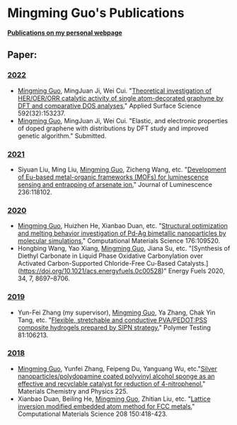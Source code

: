 # Mingming Guo's Publications

[**Publications on my personal webpage**](http://www.guomm.top/Publication.html)

## Paper:
### [2022](https://github.com/quanghuy0497/Writing-in-the-Science_Stanford/tree/main/Unit%2001%20-%20Principles%20of%20effective%20writing)
+ [Mingming Guo](http://www.guomm.top), MingJuan Ji, Wei Cui. "[Theoretical investigation of HER/OER/ORR catalytic activity of single atom-decorated graphyne by DFT and comparative DOS analyses.](https://doi.org/10.1016/j.apsusc.2022.153237)" Applied Surface Science 592(32):153237. 
+ [Mingming Guo](http://www.guomm.top), MingJuan Ji, Wei Cui. "Elastic, and electronic properties of doped graphene with distributions by DFT study and improved genetic algorithm." Submitted.

### [2021](https://github.com/quanghuy0497/Writing-in-the-Science_Stanford/tree/main/Unit%2001%20-%20Principles%20of%20effective%20writing)
+ Siyuan Liu, Ming Liu, [Mingming Guo](http://www.guomm.top), Zicheng Wang, etc. "[Development of Eu-based metal-organic frameworks (MOFs) for luminescence sensing and entrapping of arsenate ion.](https://doi.org/10.1016/j.jlumin.2021.118102)" Journal of Luminescence 236:118102. 

### [2020](https://github.com/quanghuy0497/Writing-in-the-Science_Stanford/tree/main/Unit%2001%20-%20Principles%20of%20effective%20writing)
+ [Mingming Guo](http://www.guomm.top), Huizhen He, Xianbao Duan, etc. "[Structural optimization and melting behavior investigation of Pd-Ag bimetallic nanoparticles by molecular simulations.](https://doi.org/10.1016/j.commatsci.2020.109520)" Computational Materials Science 176:109520. 
+ Hongbing Wang, Yao Xiang, [Mingming Guo](http://www.guomm.top), Jiana Su, etc. "[Synthesis of Diethyl Carbonate in Liquid Phase Oxidative Carbonylation over Activated Carbon-Supported Chloride-Free Cu-Based Catalysts.] (https://doi.org/10.1021/acs.energyfuels.0c00528)" Energy Fuels 2020, 34, 7, 8697–8706.

### [2019](https://github.com/quanghuy0497/Writing-in-the-Science_Stanford/tree/main/Unit%2001%20-%20Principles%20of%20effective%20writing)
+ Yun-Fei Zhang (my supervisor), [Mingming Guo](http://www.guomm.top), Ya Zhang, Chak Yin Tang, etc. "[Flexible, stretchable and conductive PVA/PEDOT:PSS composite hydrogels prepared by SIPN strategy.](https://doi.org/10.1016/j.polymertesting.2019.106213)" Polymer Testing 81:106213. 

### [2018](https://github.com/quanghuy0497/Writing-in-the-Science_Stanford/tree/main/Unit%2001%20-%20Principles%20of%20effective%20writing)
+ [Mingming Guo](http://www.guomm.top), Yunfei Zhang, Feipeng Du, Yanguang Wu, etc."[Silver nanoparticles/polydopamine coated polyvinyl alcohol sponge as an effective and recyclable catalyst for reduction of 4-nitrophenol.](https://doi.org/10.1016/j.matchemphys.2018.12.049)" Materials Chemistry and Physics 225. 
+ Xianbao Duan, Beiling He, [Mingming Guo](http://www.guomm.top), Zhitian Liu, etc. "[Lattice inversion modified embedded atom method for FCC metals.](https://doi.org/10.1016/j.polymertesting.2019.106213)" Computational Materials Science 208 150:418-423.




